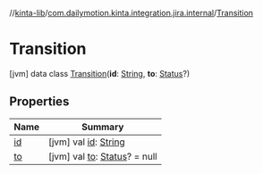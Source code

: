 //[kinta-lib](../../../index.md)/[com.dailymotion.kinta.integration.jira.internal](../index.md)/[Transition](index.md)



# Transition  
 [jvm] data class [Transition](index.md)(**id**: [String](https://kotlinlang.org/api/latest/jvm/stdlib/kotlin/-string/index.html), **to**: [Status](../-status/index.md)?)   


## Properties  
  
|  Name |  Summary | 
|---|---|
| <a name="com.dailymotion.kinta.integration.jira.internal/Transition/id/#/PointingToDeclaration/"></a>[id](id.md)| <a name="com.dailymotion.kinta.integration.jira.internal/Transition/id/#/PointingToDeclaration/"></a> [jvm] val [id](id.md): [String](https://kotlinlang.org/api/latest/jvm/stdlib/kotlin/-string/index.html)   <br>|
| <a name="com.dailymotion.kinta.integration.jira.internal/Transition/to/#/PointingToDeclaration/"></a>[to](to.md)| <a name="com.dailymotion.kinta.integration.jira.internal/Transition/to/#/PointingToDeclaration/"></a> [jvm] val [to](to.md): [Status](../-status/index.md)? = null   <br>|

